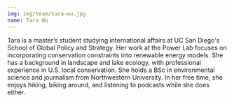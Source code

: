 ```yaml
---
img: img/team/tara-wu.jpg
name: Tara Wu
---
```


Tara is a master’s student studying international affairs at UC San Diego's School of Global Policy and Strategy. Her work at the Power Lab focuses on incorporating conservation constraints into renewable energy models. She has a background in landscape and lake ecology, with professional experience in U.S. local conservation. She holds a BSc in environmental science and journalism from Northwestern University. In her free time, she enjoys hiking, biking around, and listening to podcasts while she does either.

